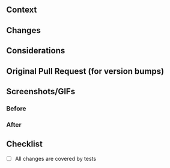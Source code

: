 <!-- ☝️ make the title meaningful -->

## Context
<!-- why this change is made -->

## Changes
<!-- what this PR does -->

## Considerations
<!-- additional info for reviewing, discussion topics -->

## Original Pull Request (for version bumps)
<!-- if you're bumping a package like `pay-in`, include a link to the PR in the other repository/any other important version bumps down the chain -->

## Screenshots/GIFs
<!-- required for all visual changes -->

### Before

<!-- screenshot before change -->

### After

<!-- screenshot after change -->

## Checklist

- [ ] All changes are covered by tests